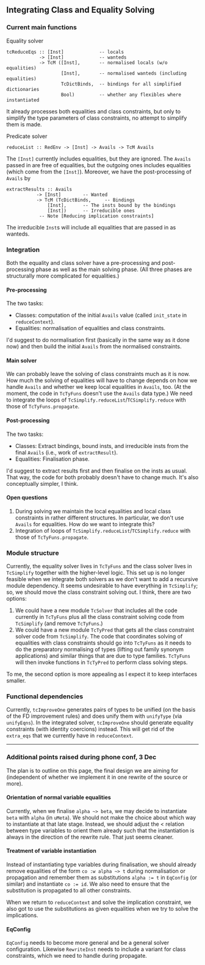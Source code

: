 ## Integrating Class and Equality Solving

### Current main functions


Equality solver

```wiki
tcReduceEqs :: [Inst]             -- locals
            -> [Inst]             -- wanteds
            -> TcM ([Inst],       -- normalised locals (w/o equalities)
                    [Inst],       -- normalised wanteds (including equalities)
                    TcDictBinds,  -- bindings for all simplified dictionaries
                    Bool)         -- whether any flexibles where instantiated

```


It already processes both equalities and class constraints, but only to simplify the type parameters of class constraints, no attempt to simplify them is made.


Predicate solver

```wiki
reduceList :: RedEnv -> [Inst] -> Avails -> TcM Avails
```


The `[Inst]` currently includes equalities, but they are ignored.  The `Avails` passed in are free of equalities, but the outgoing ones includes equalities (which come from the `[Inst]`).  Moreover, we have the post-processing of `Avails` by

```wiki
extractResults :: Avails
	       -> [Inst]		-- Wanted
	       -> TcM (TcDictBinds, 	-- Bindings
		       [Inst],		-- The insts bound by the bindings
		       [Inst])		-- Irreducible ones
			-- Note [Reducing implication constraints]
```


The irreducible `Inst`s will include all equalities that are passed in as wanteds.

### Integration


Both the equality and class solver have a pre-processing and post-processing phase as well as the main solving phase.  (All three phases are structurally more complicated for equalities.)

#### Pre-processing


The two tasks:

- Classes: computation of the initial `Avails` value (called `init_state` in `reduceContext`).
- Equalities: normalisation of equalities and class constraints.


I'd suggest to do normalisation first (basically in the same way as it done now) and then build the initial `Avails` from the normalised constraints.

#### Main solver


We can probably leave the solving of class constraints much as it is now.  How much the solving of equalities will have to change depends on how we handle `Avails` and whether we keep local equalities in `Avails`, too.  (At the moment, the code in `TcTyFuns` doesn't use the `Avails` data type.)  We need to integrate the loops of `TcSimplify.reduceList`/`TCSimplify.reduce` with those of `TcTyFuns.propagate`.

#### Post-processing


The two tasks:

- Classes: Extract bindings, bound insts, and irreducible insts from the final `Avails` (i.e., work of `extractResult`).
- Equalities: Finalisation phase.


I'd suggest to extract results first and then finalise on the insts as usual.  That way, the code for both probably doesn't have to change much.  It's also conceptually simpler, I think.

#### Open questions

1. During solving we maintain the local equalities and local class constraints in rather different structures.  In particular, we don't use `Avails` for equalities.  How do we want to integrate this?
1. Integration of loops of `TcSimplify.reduceList`/`TCSimplify.reduce` with those of `TcTyFuns.propagate`.

### Module structure


Currently, the equality solver lives in `TcTyFuns` and the class solver lives in `TcSimplify` together with the higher-level logic.  This set up is no longer feasible when we integrate both solvers as we don't want to add a recursive module dependency.  It seems undesirable to have everything in `TcSimplify`; so, we should move the class constraint solving out.  I think, there are two options:

1. We could have a new module `TcSolver` that includes all the code currently in `TcTyFuns` plus all the class constraint solving code from `TcSimplify` (and remove `TcTyFuns`.)
1. We could have a new module `TcTyPred` that gets all the class constraint solver code from `TcSimplify`.  The code that coordinates solving of equalities with class constraints should go into `TcTyFuns` as it needs to do the preparatory normalising of types (lifting out family synonym applications) and similar things that are due to type families.  `TcTyFuns` will then invoke functions in `TcTyPred` to perform class solving steps. 


To me, the second option is more appealing as I expect it to keep interfaces smaller.

### Functional dependencies


Currently, `tcImproveOne` generates pairs of types to be unified (on the basis of the FD improvement rules) and does unify them with `unifyType` (via `unifyEqns`).  In the integrated solver, `tcImproveOne` should generate equality constraints (with identity coercions) instead.  This will get rid of the `extra_eqs` that we currently have in `reduceContext`.

---

### Additional points raised during phone conf, 3 Dec


The plan is to outline on this page, the final design we are aiming for (independent of whether we implement it in one rewrite of the source or more).

#### Orientation of normal variable equalities


Currently, when we finalise `alpha ~> beta`, we may decide to instantiate `beta` with `alpha` (in `uMeta`).  We should not make the choice about which way to instantiate at that late stage.  Instead, we should adjust the \< relation between type variables to orient them already such that the instantiation is always in the direction of the rewrite rule.  That just seems cleaner.

#### Treatment of variable instantiation


Instead of instantiating type variables during finalisation, we should already remove equalities of the form `co :w alpha ~> t` during normalisation or propagation and remember them as substitutions `alpha := t` in `EqConfig` (or similar) and instantiate `co := id`.  We also need to ensure that the substitution is propagated to all other constraints.


When we return to `reduceContext` and solve the implication constraint, we also got to use the substitutions as given equalities when we try to solve the implications.

#### EqConfig

`EqConfig` needs to become more general and be a general solver configuration.  Likewise `RewriteInst` needs to include a variant for class constraints, which we need to handle during propagate.
